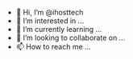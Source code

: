 - 👋 Hi, I’m @ihosttech
- 👀 I’m interested in ...
- 🌱 I’m currently learning ...
- 💞️ I’m looking to collaborate on ...
- 📫 How to reach me ...

<!---
ihosttech/ihosttech is a ✨ special ✨ repository because its `README.md` (this file) appears on your GitHub profile.
You can click the Preview link to take a look at your changes.
--->
